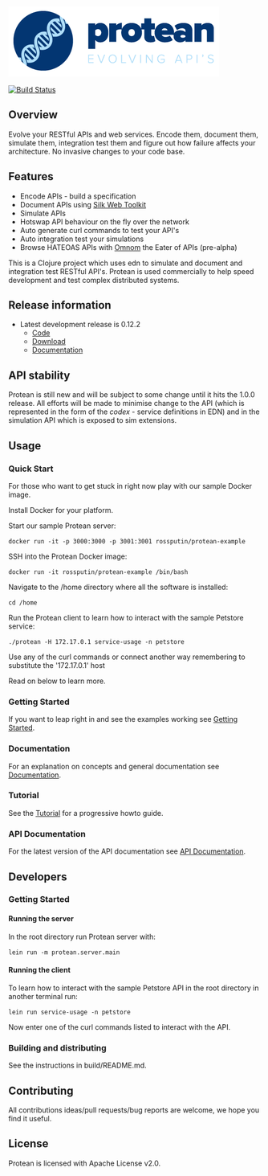 ![Protean - evolving api's](/public/resource/img/logo.png?raw=true "Protean - evolving api's")

[![Build Status](https://api.travis-ci.org/passivsystems/protean.svg)](https://travis-ci.org/passivsystems/protean)


## Overview

Evolve your RESTful APIs and web services. Encode them, document them, simulate them, integration test them and figure out how failure affects your architecture. No invasive changes to your code base.

## Features

* Encode APIs - build a specification
* Document APIs using [Silk Web Toolkit](http://www.silkyweb.org)
* Simulate APIs
* Hotswap API behaviour on the fly over the network
* Auto generate curl commands to test your API's
* Auto integration test your simulations
* Browse HATEOAS APIs with [Omnom](https://github.com/rossputin/omnom) the Eater of APIs (pre-alpha)

This is a Clojure project which uses edn to simulate and document and integration test RESTful API's. Protean is used commercially to help speed development and test complex distributed systems.


## Release information

* Latest development release is 0.12.2
    * [Code](https://github.com/passivsystems/protean/tree/0.12.2)
    * [Download](https://github.com/passivsystems/protean/releases/download/0.12.2/protean-0.12.2.tgz)
    * [Documentation](http://passivsystems.github.io/protean/)


## API stability

Protean is still new and will be subject to some change until it hits the 1.0.0 release.  All efforts will be made to minimise change to the API (which is represented in the form of the *codex* - service definitions in EDN) and in the simulation API which is exposed to sim extensions.


## Usage

### Quick Start

For those who want to get stuck in right now play with our sample Docker image.

Install Docker for your platform.

Start our sample Protean server:

```
docker run -it -p 3000:3000 -p 3001:3001 rossputin/protean-example
```

SSH into the Protean Docker image:

```
docker run -it rossputin/protean-example /bin/bash
```

Navigate to the /home directory where all the software is installed:

```
cd /home
```

Run the Protean client to learn how to interact with the sample Petstore service:

```
./protean -H 172.17.0.1 service-usage -n petstore
```

Use any of the curl commands or connect another way remembering to substitute the '172.17.0.1' host

Read on below to learn more.


### Getting Started

If you want to leap right in and see the examples working see [Getting Started](http://passivsystems.github.io/protean/getting-started.html).

### Documentation

For an explanation on concepts and general documentation see [Documentation](http://passivsystems.github.io/protean/documentation.html).


### Tutorial

See the [Tutorial](http://passivsystems.github.io/protean/tutorial.html) for a progressive howto guide.


### API Documentation

For the latest version of the API documentation see [API Documentation](http://passivsystems.github.io/protean/api-documentation.html).


## Developers

### Getting Started

#### Running the server

In the root directory run Protean server with:

```
lein run -m protean.server.main
```

#### Running the client

To learn how to interact with the sample Petstore API in the root directory in another terminal run:

```
lein run service-usage -n petstore
```

Now enter one of the curl commands listed to interact with the API.


### Building and distributing

See the instructions in build/README.md.


## Contributing

All contributions ideas/pull requests/bug reports are welcome, we hope you find it useful.


## License

Protean is licensed with Apache License v2.0.
